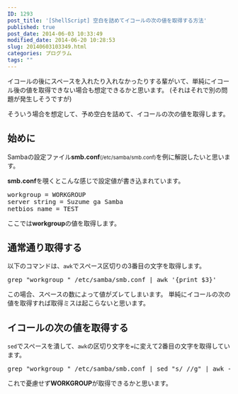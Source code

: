 ```yaml
---
ID: 1293
post_title: '[ShellScript] 空白を詰めてイコールの次の値を取得する方法'
published: true
post_date: 2014-06-03 10:33:49
modified_date: 2014-06-20 10:28:53
slug: 20140603103349.html
categories: プログラム
tags: ""
---
```

イコールの後にスペースを入れたり入れなかったりする輩がいて、単純にイコール後の値を取得できない場合も想定できるかと思います。
(それはそれで別の問題が発生しそうですが)

そういう場合を想定して、予め空白を詰めて、イコールの次の値を取得します。
<!--more-->
<h2>始めに</h2>
Sambaの設定ファイル<b>smb.conf</b><small>(/etc/samba/smb.conf)</small>を例に解説したいと思います。

<b>smb.conf</b>を覗くとこんな感じで設定値が書き込まれています。
<pre class="cmd">
workgroup = WORKGROUP
server string = Suzume ga Samba
netbios name = TEST
</pre>

ここでは<b>workgroup</b>の値を取得します。

<h2>通常通り取得する</h2>
以下のコマンドは、<code>awk</code>でスペース区切りの3番目の文字を取得します。
<pre class="prettyprint">grep "workgroup " /etc/samba/smb.conf | awk '{print $3}'</pre>

この場合、スペースの数によって値がズレてしまいます。
単純にイコールの次の値を取得すれば取得ミスは起こらないと思います。

<h2>イコールの次の値を取得する</h2>
<code>sed</code>でスペースを潰して、<code>awk</code>の区切り文字を<code>=</code>に変えて2番目の文字を取得しています。
<pre class="prettyprint">grep "workgroup " /etc/samba/smb.conf | sed "s/ //g" | awk -F'=' '{print $2}'</pre>

これで憂慮せず<b>WORKGROUP</b>が取得できるかと思います。